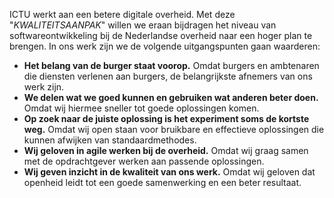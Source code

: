 ICTU werkt aan een betere digitale overheid. Met deze "$KWALITEITSAANPAK$" willen we eraan bijdragen het niveau van softwareontwikkeling bij de Nederlandse overheid naar een hoger plan te brengen. In ons werk zijn we de volgende uitgangspunten gaan waarderen:

* **Het belang van de burger staat voorop.** Omdat burgers en ambtenaren die diensten verlenen aan burgers, de belangrijkste afnemers van ons werk zijn.
* **We delen wat we goed kunnen en gebruiken wat anderen beter doen.** Omdat wij hiermee sneller tot goede oplossingen komen.
* **Op zoek naar de juiste oplossing is het experiment soms de kortste weg.** Omdat wij open staan voor bruikbare en effectieve oplossingen die kunnen afwijken van standaardmethodes.
* **Wij geloven in agile werken bij de overheid.** Omdat wij graag samen met de opdrachtgever werken aan passende oplossingen.
* **Wij geven inzicht in de kwaliteit van ons werk.** Omdat wij geloven dat openheid leidt tot een goede samenwerking en een beter resultaat.

